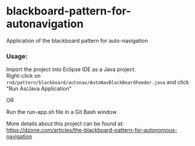 # blackboard-pattern-for-autonavigation

Application of the blackboard pattern for auto-navigation

### Usage: 

Import the project into Eclipse IDE as a Java project.</br>
Right-click on `rnd/pattern/blackboard/autonav/AutoNavBlackBoardFeeder.java` and click "Run As/Java Application"

OR 

Run the run-app.sh file in a Git Bash window

More details about this project can be found at:
https://dzone.com/articles/the-blackboard-pattern-for-autonomous-navigation




